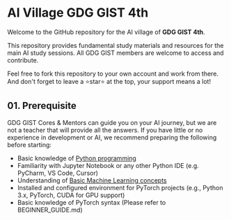 # AI Village GDG GIST 4th

Welcome to the GitHub repository for the AI village of **GDG GIST 4th**. 

This repository provides fundamental study materials and resources for the main AI study sessions. All GDG GIST members are welcome to access and contribute. 

Feel free to fork this repository to your own account and work from there. And don't forget to leave a ⭐️star⭐️ at the top, your support means a lot!

## 01. Prerequisite

GDG GIST Cores & Mentors can guide you on your AI journey, but we are not a teacher that will provide all the answers. If you have little or no experience in development or AI, we recommend preparing the following before starting:

- Basic knowledge of <a href='https://clicktostart.gitbook.io/introduction-to-python'>Python programming</a>
- Familiarity with Jupyter Notebook or any other Python IDE (e.g. PyCharm, VS Code, Cursor)
- Understanding of <a href='https://github.com/microsoft/ML-For-Beginners'>Basic Machine Learning concepts</a>
- Installed and configured environment for PyTorch projects (e.g., Python 3.x, PyTorch, CUDA for GPU support)
- Basic knowledge of PyTorch syntax (Please refer to BEGINNER_GUIDE.md)

<!--
## Main Study - PyTorch Toy Projects

Let's tackle some real-world-inspired PyTorch projects to get hands-on experience. 

After this projects, try creating your own unique & fancy projects and share with us!

### 1. Sick Plant Detection Project
Leverage **Transfer Learning** to build a model that detects diseased crops. Train your model on plant datasets and make an impact on agricultural technology!

### 2. Stage Video Cross-Editing Project
Use AI to cross-edit your favorite idol's stage performances! Develop a system that identifies similar moments across videos based on **similarity detection** and automatically generates cross-edit points.

### 3. Scream Sound Detection Project
Emergency response just got smarter! Create an AI security officer that reacts when it hears screams or other distress sounds. Build a sound detection model using PyTorch to implement this life-saving technology.
-->
